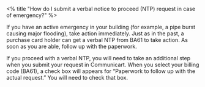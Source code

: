 <% title "How do I submit a verbal notice to proceed (NTP) request in case of emergency?" %>

If you have an active emergency in your building (for example, a pipe burst causing major flooding), take action immediately. Just as in the past, a purchase card holder can get a verbal NTP from BA61 to take action. As soon as you are able, follow up with the paperwork.

If you proceed with a verbal NTP, you will need to take an additional step when you submit your request in Communicart. When you select your billing code (BA61), a check box will appears for “Paperwork to follow up with the actual request.” You will need to check that box.
